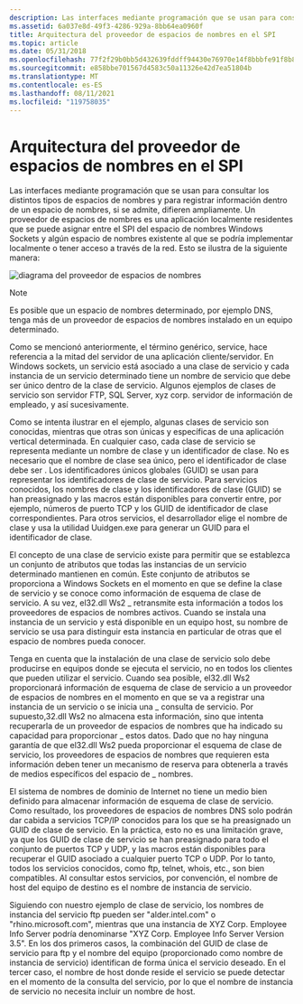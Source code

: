 ```yaml
---
description: Las interfaces mediante programación que se usan para consultar los distintos tipos de espacios de nombres y para registrar información dentro de un espacio de nombres, si se admite, difieren ampliamente.
ms.assetid: 6a037e8d-49f3-4286-929a-8bb64ea0960f
title: Arquitectura del proveedor de espacios de nombres en el SPI
ms.topic: article
ms.date: 05/31/2018
ms.openlocfilehash: 77f2f29b0bb5d432639fddff94430e76970e14f8bbbfe91f8b8478f2ee804c13
ms.sourcegitcommit: e858bbe701567d4583c50a11326e42d7ea51804b
ms.translationtype: MT
ms.contentlocale: es-ES
ms.lasthandoff: 08/11/2021
ms.locfileid: "119758035"
---
```

# <a name="namespace-provider-architecture-in-the-spi"></a>Arquitectura del proveedor de espacios de nombres en el SPI

Las interfaces mediante programación que se usan para consultar los distintos tipos de espacios de nombres y para registrar información dentro de un espacio de nombres, si se admite, difieren ampliamente. Un proveedor de espacios de nombres es una aplicación localmente residentes que se puede asignar entre el SPI del espacio de nombres Windows Sockets y algún espacio de nombres existente al que se podría implementar localmente o tener acceso a través de la red. Esto se ilustra de la siguiente manera:

![diagrama del proveedor de espacios de nombres](images/ovrvw3-1.png)

> [!Note]  
> Es posible que un espacio de nombres determinado, por ejemplo DNS, tenga más de un proveedor de espacios de nombres instalado en un equipo determinado.

 

Como se mencionó anteriormente, el término genérico, service, hace referencia a la mitad del servidor de una aplicación cliente/servidor. En Windows sockets, un servicio está asociado a una clase de servicio y cada instancia de un servicio determinado tiene un nombre de servicio que debe ser único dentro de la clase de servicio. Algunos ejemplos de clases de servicio son servidor FTP, SQL Server, xyz corp. servidor de información de empleado, y así sucesivamente.

Como se intenta ilustrar en el ejemplo, algunas clases de servicio son conocidas, mientras que otras son únicas y específicas de una aplicación vertical determinada. En cualquier caso, cada clase de servicio se representa mediante un nombre de clase y un identificador de clase. No es necesario que el nombre de clase sea único, pero el identificador de clase debe ser . Los identificadores únicos globales (GUID) se usan para representar los identificadores de clase de servicio. Para servicios conocidos, los nombres de clase y los identificadores de clase (GUID) se han preasignado y las macros están disponibles para convertir entre, por ejemplo, números de puerto TCP y los GUID de identificador de clase correspondientes. Para otros servicios, el desarrollador elige el nombre de clase y usa la utilidad Uuidgen.exe para generar un GUID para el identificador de clase.

El concepto de una clase de servicio existe para permitir que se establezca un conjunto de atributos que todas las instancias de un servicio determinado mantienen en común. Este conjunto de atributos se proporciona a Windows Sockets en el momento en que se define la clase de servicio y se conoce como información de esquema de clase de servicio. A su vez, el32.dll Ws2 \_ retransmite esta información a todos los proveedores de espacios de nombres activos. Cuando se instala una instancia de un servicio y está disponible en un equipo host, su nombre de servicio se usa para distinguir esta instancia en particular de otras que el espacio de nombres pueda conocer.

Tenga en cuenta que la instalación de una clase de servicio solo debe producirse en equipos donde se ejecuta el servicio, no en todos los clientes que pueden utilizar el servicio. Cuando sea posible, el32.dll Ws2 proporcionará información de esquema de clase de servicio a un proveedor de espacios de nombres en el momento en que se va a registrar una instancia de un servicio o se inicia una \_ consulta de servicio. Por supuesto,32.dll Ws2 no almacena esta información, sino que intenta recuperarla de un proveedor de espacios de nombres que ha indicado su capacidad para proporcionar \_ estos datos. Dado que no hay ninguna garantía de que el32.dll Ws2 pueda proporcionar el esquema de clase de servicio, los proveedores de espacios de nombres que requieren esta información deben tener un mecanismo de reserva para obtenerla a través de medios específicos del espacio de \_ nombres.

El sistema de nombres de dominio de Internet no tiene un medio bien definido para almacenar información de esquema de clase de servicio. Como resultado, los proveedores de espacios de nombres DNS solo podrán dar cabida a servicios TCP/IP conocidos para los que se ha preasignado un GUID de clase de servicio. En la práctica, esto no es una limitación grave, ya que los GUID de clase de servicio se han preasignado para todo el conjunto de puertos TCP y UDP, y las macros están disponibles para recuperar el GUID asociado a cualquier puerto TCP o UDP. Por lo tanto, todos los servicios conocidos, como ftp, telnet, whois, etc., son bien compatibles. Al consultar estos servicios, por convención, el nombre de host del equipo de destino es el nombre de instancia de servicio.

Siguiendo con nuestro ejemplo de clase de servicio, los nombres de instancia del servicio ftp pueden ser "alder.intel.com" o "rhino.microsoft.com", mientras que una instancia de XYZ Corp. Employee Info Server podría denominarse "XYZ Corp. Employee Info Server Version 3.5". En los dos primeros casos, la combinación del GUID de clase de servicio para ftp y el nombre del equipo (proporcionado como nombre de instancia de servicio) identifican de forma única el servicio deseado. En el tercer caso, el nombre de host donde reside el servicio se puede detectar en el momento de la consulta del servicio, por lo que el nombre de instancia de servicio no necesita incluir un nombre de host.

 

 



